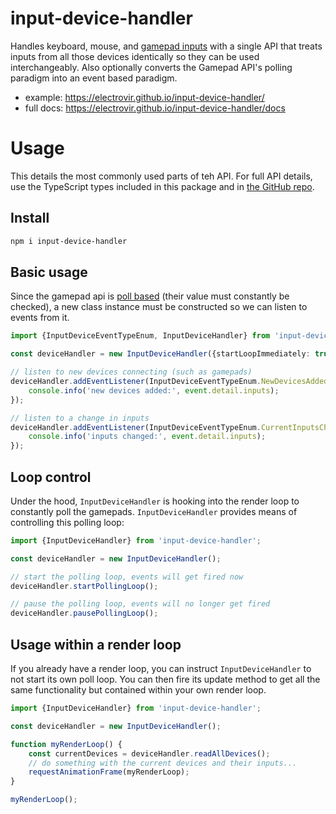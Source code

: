 # input-device-handler

Handles keyboard, mouse, and [gamepad inputs](https://developer.mozilla.org/en-US/docs/Web/API/Gamepad_API) with a single API that treats inputs from all those devices identically so they can be used interchangeably. Also optionally converts the Gamepad API's polling paradigm into an event based paradigm.

-   example: https://electrovir.github.io/input-device-handler/
-   full docs: https://electrovir.github.io/input-device-handler/docs

# Usage

This details the most commonly used parts of teh API. For full API details, use the TypeScript types included in this package and in [the GitHub repo](https://github.com/electrovir/input-device-handler).

## Install

```bash
npm i input-device-handler
```

## Basic usage

Since the gamepad api is [poll based](<https://en.wikipedia.org/wiki/Polling_(computer_science)>) (their value must constantly be checked), a new class instance must be constructed so we can listen to events from it.

<!-- example-link: ./src/readme-examples/basic-setup.example.ts -->

```TypeScript
import {InputDeviceEventTypeEnum, InputDeviceHandler} from 'input-device-handler';

const deviceHandler = new InputDeviceHandler({startLoopImmediately: true});

// listen to new devices connecting (such as gamepads)
deviceHandler.addEventListener(InputDeviceEventTypeEnum.NewDevicesAdded, (event) => {
    console.info('new devices added:', event.detail.inputs);
});

// listen to a change in inputs
deviceHandler.addEventListener(InputDeviceEventTypeEnum.CurrentInputsChanged, (event) => {
    console.info('inputs changed:', event.detail.inputs);
});
```

## Loop control

Under the hood, `InputDeviceHandler` is hooking into the render loop to constantly poll the gamepads. `InputDeviceHandler` provides means of controlling this polling loop:

<!-- example-link: ./src/readme-examples/loop-control.example.ts -->

```TypeScript
import {InputDeviceHandler} from 'input-device-handler';

const deviceHandler = new InputDeviceHandler();

// start the polling loop, events will get fired now
deviceHandler.startPollingLoop();

// pause the polling loop, events will no longer get fired
deviceHandler.pausePollingLoop();
```

## Usage within a render loop

If you already have a render loop, you can instruct `InputDeviceHandler` to not start its own poll loop. You can then fire its update method to get all the same functionality but contained within your own render loop.

<!-- example-link: ./src/readme-examples/inside-render-loop.example.ts -->

```TypeScript
import {InputDeviceHandler} from 'input-device-handler';

const deviceHandler = new InputDeviceHandler();

function myRenderLoop() {
    const currentDevices = deviceHandler.readAllDevices();
    // do something with the current devices and their inputs...
    requestAnimationFrame(myRenderLoop);
}

myRenderLoop();
```
